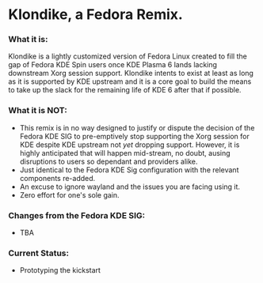 # Klondike, a Fedora Remix.

### What it is:
Klondike is a lightly customized version of Fedora Linux created to fill the gap of Fedora KDE Spin users once KDE Plasma 6 lands lacking downstream Xorg session support. Klondike intents to exist at least as long as it is supported by KDE upstream and it is a core goal to build the means to take up the slack for the remaining life of KDE 6 after that if possible.

### What it is **NOT**:
- This remix is in no way designed to justify or dispute the decision of the Fedora KDE SIG to pre-emptively stop supporting the Xorg session for KDE despite KDE upstream not *yet* dropping support. However, it is highly anticipated that will happen mid-stream, no doubt, ausing disruptions to users so dependant and providers alike.
- Just identical to the Fedora KDE Sig configuration with the relevant components re-added.
- An excuse to ignore wayland and the issues you are facing using it.
- Zero effort for one's sole gain.

### Changes from the Fedora KDE SIG:
- TBA

### Current Status:
- Prototyping the kickstart
